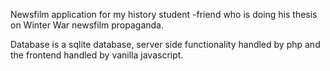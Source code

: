 Newsfilm application for my history student -friend who is doing his thesis on Winter War newsfilm propaganda.

Database is a sqlite database, server side functionality handled by php and the frontend handled by vanilla javascript.

